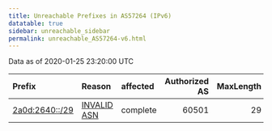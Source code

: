 ```yaml
---
title: Unreachable Prefixes in AS57264 (IPv6)
datatable: true
sidebar: unreachable_sidebar
permalink: unreachable_AS57264-v6.html
---
```


Data as of 2020-01-25 23:20:00 UTC


<div class="datatable-begin"></div>

| Prefix                                                 | Reason                                                                                                | affected   |   Authorized AS |   MaxLength | Anchor                                         |   unreachable /48s |
|:-------------------------------------------------------|:------------------------------------------------------------------------------------------------------|:-----------|----------------:|------------:|:-----------------------------------------------|-------------------:|
| [2a0d:2640::/29](https://stat.ripe.net/2a0d:2640::/29) | [INVALID ASN](https://rpki-validator.ripe.net/announcement-preview?asn=AS57264&prefix=2a0d:2640::/29) | complete   |           60501 |          29 | [RIPE](unreachable_RIPE_NCC_RPKI_Root-v6.html) |             524288 |

<div class="datatable-end"></div>